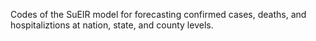 
Codes of the SuEIR model for forecasting confirmed cases, deaths, and hospitaliztions at nation, state, and county levels.

